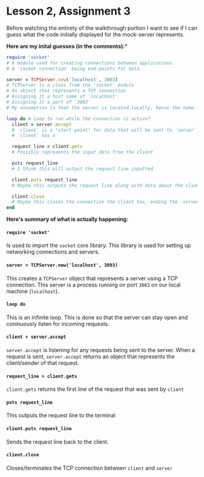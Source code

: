 # Lesson 2, Assignment 3

Before watching the entirety of the walkthrough portion I want to see if I can guess what the code initially displayed for the mock-server represents.

**Here are my inital guesses (in the comments):***
```ruby
require 'socket' 
# A module used for creating connections between applications.
# A 'socket connection' being end-points for data.

server = TCPServer.new('localhost', 3003)
# TCPServer is a class from the 'socket' module
# An object that represents a TCP connection
# Assigning it a host name of 'localhost'
# Assigning it a port of `3003`
# My assumption is that the server is located locally, hence the name.

loop do # Loop to run while the connection is active?
  client = server.accept
  # `client` is a "start-point" for data that will be sent to `server`
  # `client` has a 

  request_line = client.gets
  # Possibly represents the input data from the client 

  puts request_line
  # I think this will output the request line inputted

  client.puts request_line
  # Maybe this outputs the request line along with data about the client

  client.close
  # Maybe this closes the connection the client has, ending the `server` TCP connection?
end
```

**Here's summary of what is actually happening:**
#### `require 'socket'`
Is used to import the `socket` core library. This library is used for setting up networking connections and servers.

#### `server = TCPServer.new('localhost', 3003)`
This creates a `TCPServer` object that represents a server using a TCP connection. This server is a process running on port `3003` on our local machine (`localhost`).

#### `loop do`
This is an infinite loop. This is done so that the server can stay open and coninuously listen for incoming requests.

#### `client = server.accept`
`server.accept` is listening for any requests being sent to the server. When a request is sent, `server.accept` returns an object that represents the client/sender of that request.

#### `request_line = client.gets`
`client.gets` returns the first line of the request that was sent by `client`

#### `puts request_line`
This outputs the request line to the terminal

#### `client.puts request_line`
Sends the request line back to the client.

#### `client.close`
Closes/terminates the TCP connection between `client` and `server`